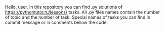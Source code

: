 Hello, user. In this repository you can find .py solutions of https://pythontutor.ru/lessons/ tasks.
All .py files names contain the number of topic and the number of task. Special names of tasks you can find in commit message or in comments bellow the code.
